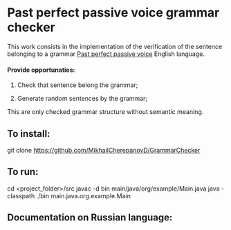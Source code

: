 # Past perfect passive voice grammar checker

This work consists in the implementation of the verification of the sentence belonging to a grammar [Past perfect passive voice](https://puzzle-english.com/directory/past-perfect-passive-voice) English language.

#### Provide opportunaties:

1. Check that sentence belong the grammar;

2. Generate random sentences by the grammar;

This are only checked grammar structure without semantic meaning.

## To install:

git clone https://github.com/MikhailCherepanovD/GrammarChecker

## To run:

cd <project_folder>/src
javac -d bin main/java/org/example/Main.java 
java -classpath ./bin main.java.org.example.Main

## Documentation on Russian language:


[]()